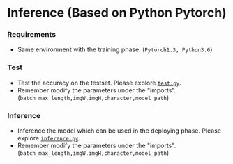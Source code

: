 # Inference (Based on Python Pytorch)

### Requirements
- Same environment with the training phase. (```Pytorch1.3, Python3.6```)

### Test
- Test the accuracy on the testset. Please explore [```test.py```](./test.py).
- Remember modify the parameters under the "imports".(```batch_max_length,imgW,imgH,character,model_path```)

### Inference
- Inference the model which can be used in the deploying phase. Please explore [```inference.py```](./inference.py).
- Remember modify the parameters under the "imports".(```batch_max_length,imgW,imgH,character,model_path```)